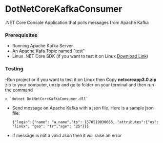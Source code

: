 # DotNetCoreKafkaConsumer
.NET Core Console Application that polls messages from Apache Kafka

### Prerequisites

- Running Apache Kafka Server
- An Apache Kafa Topic named "test"
- Linux .NET Core SDK (if you want to test it on Linux [Download Link](http://https://dotnet.microsoft.com/download "Download Link"))


### Testing
-Run project or if you want to test it on Linux then Copy **netcoreapp3.0.zip** zip to your computer, unzip and go to folder on your terminal and then run the command 

	> `dotnet DotNetCoreKafkaConsumer.dll`


- Send message on Apache Kafka with a json file. Here is a
sample json file:

	 ```{"login":{"name": "a_name","ts": 1570519030665, "attributes":{"os": "linux", "geo": "tr","age": "25"}}}```
- if message is not a valid Json then it will raise an error
